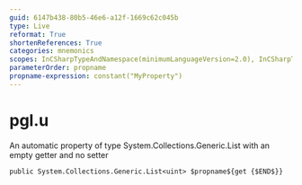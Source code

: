 ```yaml
---
guid: 6147b438-80b5-46e6-a12f-1669c62c045b
type: Live
reformat: True
shortenReferences: True
categories: mnemonics
scopes: InCSharpTypeAndNamespace(minimumLanguageVersion=2.0), InCSharpTypeMember(minimumLanguageVersion=2.0)
parameterOrder: propname
propname-expression: constant("MyProperty")
---
```


# pgl.u

An automatic property of type System.Collections.Generic.List<uint> with an empty getter and no setter

```
public System.Collections.Generic.List<uint> $propname${get {$END$}}
```
